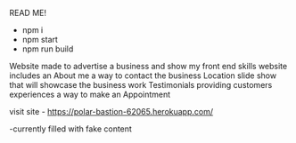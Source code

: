 READ ME!

- npm i 
- npm start 
- npm run build 

Website made to advertise a business and show my front end skills 
website includes an About me
a way to contact the business
Location
slide show that will showcase the business work
Testimonials providing customers experiences
a way to make an Appointment

visit site - https://polar-bastion-62065.herokuapp.com/

-currently filled with fake content 